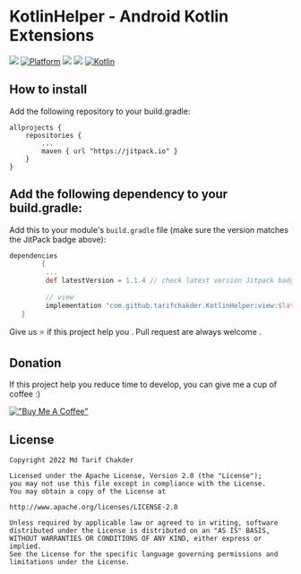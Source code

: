 # KotlinHelper - Android Kotlin Extensions

[![](https://jitpack.io/v/tarifchakder/KotlinHelper.svg)](https://jitpack.io/#tarifchakder/KotlinHelper)
[![Platform](https://img.shields.io/badge/Platform-Android-green.svg)](https://developer.android.com/guide/)
[![](https://img.shields.io/badge/API-16%2B-brightgreen.svg?style=flat)](https://android-arsenal.com/api?level=16#l16)
[![](https://img.shields.io/badge/Compiled%20API-31-blue.svg?style=flat)](https://developer.android.com/about/versions/12/setup-sdk)
[![Kotlin](https://img.shields.io/badge/Kotlin-1.6.10-blue.svg)](https://kotlinlang.org)

## How to install

Add the following repository to your build.gradle:

```
allprojects {
	repositories {
		...
		maven { url "https://jitpack.io" }
	}
}
```

## Add the following dependency to your build.gradle:

Add this to your module's `build.gradle` file (make sure the version matches the JitPack badge above):

```gradle
dependencies 
        {
         ...
         def latestVersion = 1.1.4 // check latest version Jitpack badge
         
         // view 
         implementation "com.github.tarifchakder.KotlinHelper:view:$latestVersion'
   }
```

Give us ⭐ if this project help you . Pull request are always welcome .

## Donation

If this project help you reduce time to develop, you can give me a cup of coffee :)

[!["Buy Me A Coffee"](https://www.buymeacoffee.com/assets/img/custom_images/orange_img.png)](https://www.buymeacoffee.com/tarifchakder)

## License

    Copyright 2022 Md Tarif Chakder

    Licensed under the Apache License, Version 2.0 (the "License");
    you may not use this file except in compliance with the License.
    You may obtain a copy of the License at

    http://www.apache.org/licenses/LICENSE-2.0

    Unless required by applicable law or agreed to in writing, software
    distributed under the License is distributed on an "AS IS" BASIS,
    WITHOUT WARRANTIES OR CONDITIONS OF ANY KIND, either express or implied.
    See the License for the specific language governing permissions and
    limitations under the License.

